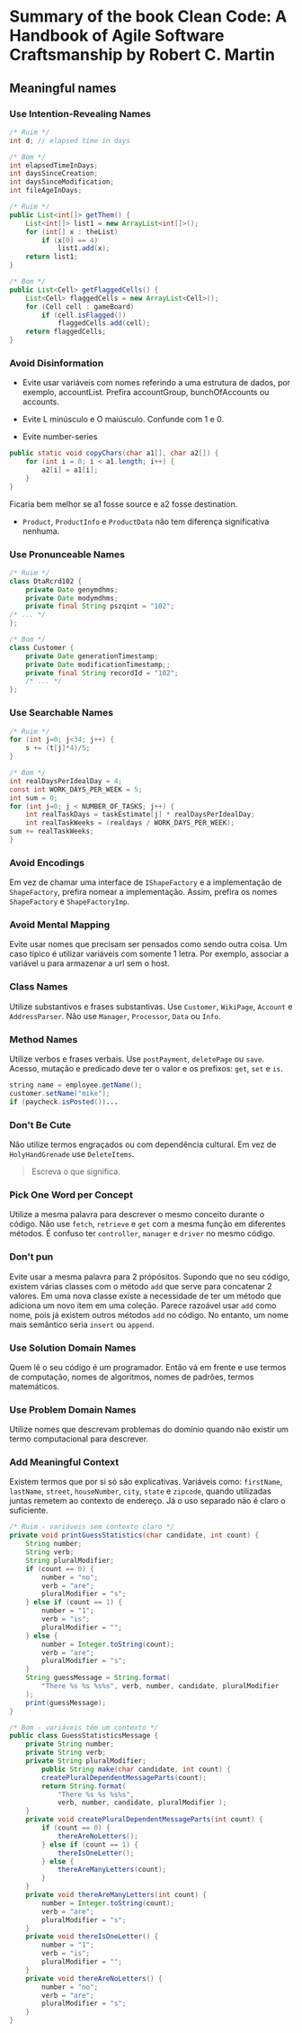 # Summary of the book Clean Code: A Handbook of Agile Software Craftsmanship by Robert C. Martin

## Meaningful names

### Use Intention-Revealing Names

```java
/* Ruim */
int d; // elapsed time in days

/* Bom */
int elapsedTimeInDays;
int daysSinceCreation;
int daysSinceModification;
int fileAgeInDays;
```

```java
/* Ruim */
public List<int[]> getThem() {
	List<int[]> list1 = new ArrayList<int[]>();
	for (int[] x : theList)
		if (x[0] == 4)
			list1.add(x);
	return list1;
}

/* Bom */
public List<Cell> getFlaggedCells() {
	List<Cell> flaggedCells = new ArrayList<Cell>();
	for (Cell cell : gameBoard)
		if (cell.isFlagged())
			flaggedCells.add(cell);
	return flaggedCells;
}
```

### Avoid Disinformation
* Evite usar variáveis com nomes referindo a uma estrutura de dados, por exemplo, accountList. Prefira accountGroup, bunchOfAccounts ou accounts.
* Evite L minúsculo e O maiúsculo. Confunde com 1 e 0.

* Evite number-series
```java
public static void copyChars(char a1[], char a2[]) {
	for (int i = 0; i < a1.length; i++) {
		a2[i] = a1[i];
	}
}
```
Ficaria bem melhor se a1 fosse source e a2 fosse destination.

* `Product`, `ProductInfo` e `ProductData` não tem diferença significativa nenhuma.

### Use Pronunceable Names
```java
/* Ruim */
class DtaRcrd102 {
	private Date genymdhms;
	private Date modymdhms;
	private final String pszqint = "102";
/* ... */
};

/* Bom */
class Customer {
	private Date generationTimestamp;
	private Date modificationTimestamp;;
	private final String recordId = "102";
	/* ... */
};
```

### Use Searchable Names
```java
/* Ruim */
for (int j=0; j<34; j++) {
	s += (t[j]*4)/5;
}

/* Bom */
int realDaysPerIdealDay = 4;
const int WORK_DAYS_PER_WEEK = 5;
int sum = 0;
for (int j=0; j < NUMBER_OF_TASKS; j++) {
	int realTaskDays = taskEstimate[j] * realDaysPerIdealDay;
	int realTaskWeeks = (realdays / WORK_DAYS_PER_WEEK);
sum += realTaskWeeks;
}
```

### Avoid Encodings
Em vez de chamar uma interface de `IShapeFactory` e a implementação de `ShapeFactory`, prefira nomear a implementação. Assim, prefira os nomes `ShapeFactory` e `ShapeFactoryImp`.

### Avoid Mental Mapping
Evite usar nomes que precisam ser pensados como sendo outra coisa. Um caso típico é utilizar variáveis com somente 1 letra. Por exemplo, associar a variável u para armazenar a url sem o host.

### Class Names
Utilize substantivos e frases substantivas. Use `Customer`, `WikiPage`, `Account` e `AddressParser`. Não use `Manager`, `Processor`, `Data` ou `Info`.

### Method Names
Utilize verbos e frases verbais. Use `postPayment`, `deletePage` ou `save`.
Acesso, mutação e predicado deve ter o valor e os prefixos: `get`, `set` e `is`.

```java
string name = employee.getName();
customer.setName("mike");
if (paycheck.isPosted())...
```

### Don't Be Cute
Não utilize termos engraçados ou com dependência cultural.
Em vez de `HolyHandGrenade` use `DeleteItems`.

> Escreva o que significa.

### Pick One Word per Concept
Utilize a mesma palavra para descrever o mesmo conceito durante o código. Não use `fetch`, `retrieve` e `get` com a mesma função em diferentes métodos.
É confuso ter `controller`, `manager` e `driver` no mesmo código.

### Don't pun
Evite usar a mesma palavra para 2 própósitos. Supondo que no seu código, existem várias classes com o método ```add``` que serve para concatenar 2 valores. Em uma nova classe existe a necessidade de ter um método que adiciona um novo item em uma coleção. Parece razoável usar `add` como nome, pois já existem outros métodos `add` no código. No entanto, um nome mais semântico seria `insert` ou `append`.

### Use Solution Domain Names
Quem lê o seu código é um programador. Então vá em frente e use termos de computação, nomes de algoritmos, nomes de padrões, termos matemáticos.

### Use Problem Domain Names
Utilize nomes que descrevam problemas do domínio quando não existir um termo computacional para descrever.

### Add Meaningful Context
Existem termos que por si só são explicativas.
Variáveis como: `firstName`, `lastName`, `street`, `houseNumber`, `city`, `state` e `zipcode`, quando utilizadas juntas remetem ao contexto de endereço. Já o uso separado não é claro o suficiente.

```java
/* Ruim - variáveis sem contexto claro */
private void printGuessStatistics(char candidate, int count) {
	String number;
	String verb;
	String pluralModifier;
	if (count == 0) {
		number = "no";
		verb = "are";
		pluralModifier = "s";
	} else if (count == 1) {
		number = "1";
		verb = "is";
		pluralModifier = "";
	} else {
		number = Integer.toString(count);
		verb = "are";
		pluralModifier = "s";
	}
	String guessMessage = String.format(
		"There %s %s %s%s", verb, number, candidate, pluralModifier
	);
	print(guessMessage);
}

/* Bom - variáveis têm um contexto */
public class GuessStatisticsMessage {
	private String number;
	private String verb;
	private String pluralModifier;
		public String make(char candidate, int count) {
		createPluralDependentMessageParts(count);
		return String.format(
			"There %s %s %s%s",
			verb, number, candidate, pluralModifier );
	}
	private void createPluralDependentMessageParts(int count) {
		if (count == 0) {
			thereAreNoLetters();
		} else if (count == 1) {
			thereIsOneLetter();
		} else {
			thereAreManyLetters(count);
		}
	}
	private void thereAreManyLetters(int count) {
		number = Integer.toString(count);
		verb = "are";
		pluralModifier = "s";
	}
	private void thereIsOneLetter() {
		number = "1";
		verb = "is";
		pluralModifier = "";
	}
	private void thereAreNoLetters() {
		number = "no";
		verb = "are";
		pluralModifier = "s";
	}
}
```